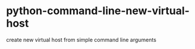 python-command-line-new-virtual-host
====================================

create new virtual host from simple command line arguments
